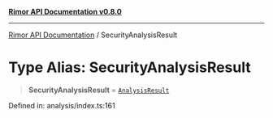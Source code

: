 [**Rimor API Documentation v0.8.0**](../README.md)

***

[Rimor API Documentation](../globals.md) / SecurityAnalysisResult

# Type Alias: SecurityAnalysisResult

> **SecurityAnalysisResult** = [`AnalysisResult`](../interfaces/AnalysisResult.md)

Defined in: analysis/index.ts:161
